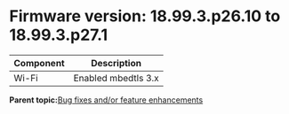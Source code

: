 # Firmware version: 18.99.3.p26.10 to 18.99.3.p27.1

|Component|Description|
|-----------|-------------|
|Wi-Fi|Enabled mbedtls 3.x|

**Parent topic:**[Bug fixes and/or feature enhancements](../topics/bug_fixes_andor_feature_enhancements_02.md)

